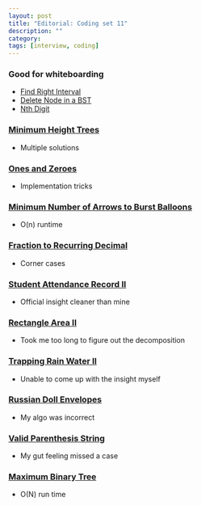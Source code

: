 ```yaml
---
layout: post
title: "Editorial: Coding set 11" 
description: ""
category: 
tags: [interview, coding]
---
```


### Good for whiteboarding
* [Find Right Interval](https://leetcode.com/submissions/detail/381222830/)
* [Delete Node in a BST](https://leetcode.com/submissions/detail/381467733/)
* [Nth Digit](https://leetcode.com/submissions/detail/382043656/)

### [Minimum Height Trees](https://leetcode.com/submissions/detail/381459294/)
* Multiple solutions

### [Ones and Zeroes](https://leetcode.com/submissions/detail/381378316/)
* Implementation tricks

### [Minimum Number of Arrows to Burst Balloons](https://leetcode.com/submissions/detail/381428626/)
* O(n) runtime

### [Fraction to Recurring Decimal](https://leetcode.com/submissions/detail/381898049/)
* Corner cases

### [Student Attendance Record II](https://leetcode.com/submissions/detail/444175353/)
* Official insight cleaner than mine

### [Rectangle Area II](https://leetcode.com/submissions/detail/444343414/)
* Took me too long to figure out the decomposition

### [Trapping Rain Water II](https://leetcode.com/submissions/detail/445250258/)
* Unable to come up with the insight myself

### [Russian Doll Envelopes](https://leetcode.com/submissions/detail/382249506/)
* My algo was incorrect

### [Valid Parenthesis String](https://leetcode.com/submissions/detail/383997757/)
* My gut feeling missed a case

### [Maximum Binary Tree](https://leetcode.com/submissions/detail/384422712/)
* O(N) run time
